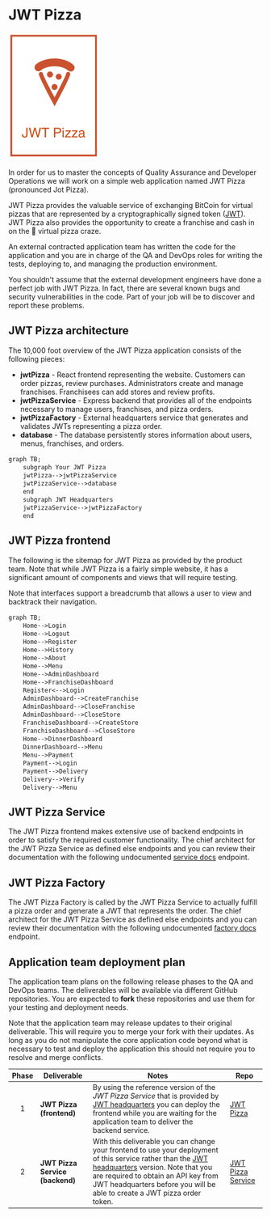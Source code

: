 # JWT Pizza

![jwt pizza logo](../../jwt-pizza-logo-sm.png)

In order for us to master the concepts of Quality Assurance and Developer Operations we will work on a simple web application named JWT Pizza (pronounced Jot Pizza).

JWT Pizza provides the valuable service of exchanging BitCoin for virtual pizzas that are represented by a cryptographically signed token ([JWT](https://jwt.io/introduction)). JWT Pizza also provides the opportunity to create a franchise and cash in on the 🍕 virtual pizza craze.

An external contracted application team has written the code for the application and you are in charge of the QA and DevOps roles for writing the tests, deploying to, and managing the production environment.

You shouldn't assume that the external development engineers have done a perfect job with JWT Pizza. In fact, there are several known bugs and security vulnerabilities in the code. Part of your job will be to discover and report these problems.

## JWT Pizza architecture

The 10,000 foot overview of the JWT Pizza application consists of the following pieces:

- **jwtPizza** - React frontend representing the website. Customers can order pizzas, review purchases. Administrators create and manage franchises. Franchisees can add stores and review profits.
- **jwtPizzaService** - Express backend that provides all of the endpoints necessary to manage users, franchises, and pizza orders.
- **jwtPizzaFactory** - External headquarters service that generates and validates JWTs representing a pizza order.
- **database** - The database persistently stores information about users, menus, franchises, and orders.

```mermaid
graph TB;
    subgraph Your JWT Pizza
    jwtPizza-->jwtPizzaService
    jwtPizzaService-->database
    end
    subgraph JWT Headquarters
    jwtPizzaService-->jwtPizzaFactory
    end
```

## JWT Pizza frontend

The following is the sitemap for JWT Pizza as provided by the product team. Note that while JWT Pizza is a fairly simple website, it has a significant amount of components and views that will require testing.

Note that interfaces support a breadcrumb that allows a user to view and backtrack their navigation.

```mermaid
graph TB;
    Home-->Login
    Home-->Logout
    Home-->Register
    Home-->History
    Home-->About
    Home-->Menu
    Home-->AdminDashboard
    Home-->FranchiseDashboard
    Register<-->Login
    AdminDashboard-->CreateFranchise
    AdminDashboard-->CloseFranchise
    AdminDashboard-->CloseStore
    FranchiseDashboard-->CreateStore
    FranchiseDashboard-->CloseStore
    Home-->DinnerDashboard
    DinnerDashboard-->Menu
    Menu-->Payment
    Payment-->Login
    Payment-->Delivery
    Delivery-->Verify
    Delivery-->Menu
```

## JWT Pizza Service

The JWT Pizza frontend makes extensive use of backend endpoints in order to satisfy the required customer functionality. The chief architect for the JWT Pizza Service as defined else endpoints and you can review their documentation with the following undocumented [service docs](https://pizza.cs329.click/docs/service) endpoint.

## JWT Pizza Factory

The JWT Pizza Factory is called by the JWT Pizza Service to actually fulfill a pizza order and generate a JWT that represents the order. The chief architect for the JWT Pizza Service as defined else endpoints and you can review their documentation with the following undocumented [factory docs](https://jwt-pizza-factory.cs329.click/api/docs/factory) endpoint.

## Application team deployment plan

The application team plans on the following release phases to the QA and DevOps teams. The deliverables will be available via different GitHub repositories. You are expected to **fork** these repositories and use them for your testing and deployment needs.

Note that the application team may release updates to their original deliverable. This will require you to merge your fork with their updates. As long as you do not manipulate the core application code beyond what is necessary to test and deploy the application this should not require you to resolve and merge conflicts.

| Phase | Deliverable                     | Notes                                                                                                                                                                                                                                                                                                         | Repo                                                                |
| :---: | ------------------------------- | ------------------------------------------------------------------------------------------------------------------------------------------------------------------------------------------------------------------------------------------------------------------------------------------------------------- | ------------------------------------------------------------------- |
|   1   | **JWT Pizza (frontend)**        | By using the reference version of the _JWT Pizza Service_ that is provided by [JWT headquarters](https://jwt-pizza-service.cs329.click) you can deploy the frontend while you are waiting for the application team to deliver the backend service.                                                            | [JWT Pizza](https://github.com/devops329/jwt-pizza)                 |
|   2   | **JWT Pizza Service (backend)** | With this deliverable you can change your frontend to use your deployment of this service rather than the [JWT headquarters](https://jwt-pizza-service.cs329.click) version. Note that you are required to obtain an API key from JWT headquarters before you will be able to create a JWT pizza order token. | [JWT Pizza Service](https://github.com/devops329/jwt-pizza-service) |
